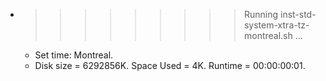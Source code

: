 * >>>>>>>>> Running inst-std-system-xtra-tz-montreal.sh ...
  * Set time: Montreal.
  * Disk size = 6292856K. Space Used = 4K. Runtime = 00:00:00:01.
